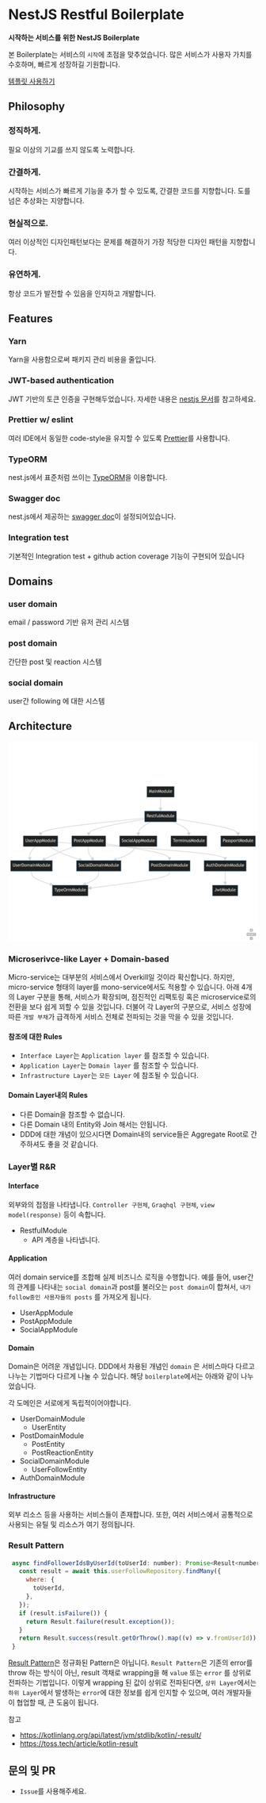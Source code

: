 # NestJS Restful Boilerplate

<strong> 시작하는 서비스를 위한 NestJS Boilerplate </strong>

본 Boilerplate는 서비스의 `시작`에 초점을 맞추었습니다. 많은 서비스가 사용자 가치를 수호하며, 빠르게 성장하길 기원합니다.

[템플릿 사용하기](https://github.com/nextunicorn-inc/nestjs-starter/generate)

## Philosophy

### 정직하게. 
필요 이상의 기교를 쓰지 않도록 노력합니다. 
### 간결하게. 
시작하는 서비스가 빠르게 기능을 추가 할 수 있도록, 간결한 코드를 지향합니다. 도를 넘은 추상화는 지양합니다.
### 현실적으로. 
여러 이상적인 디자인패턴보다는 문제를 해결하기 가장 적당한 디자인 패턴을 지향합니다.
### 유연하게. 
항상 코드가 발전할 수 있음을 인지하고 개발합니다.

## Features

### Yarn
Yarn을 사용함으로써 패키지 관리 비용을 줄입니다.

### JWT-based authentication
JWT 기반의 토큰 인증을 구현해두었습니다. 자세한 내용은 [nestjs 문서](https://docs.nestjs.com/security/authentication#jwt-functionality)를 참고하세요. 

### Prettier w/ eslint
여러 IDE에서 동일한 code-style을 유지할 수 있도록 [Prettier](https://prettier.io/)를 사용합니다.

### TypeORM
nest.js에서 표준처럼 쓰이는 [TypeORM](https://typeorm.io/)을 이용합니다.

### Swagger doc
nest.js에서 제공하는 [swagger doc](https://docs.nestjs.com/openapi/introduction)이 설정되어있습니다. 

### Integration test
기본적인 Integration test + github action coverage 기능이 구현되어 있습니다

## Domains

### user domain
email / password 기반 유저 관리 시스템

### post domain
간단한 post 및 reaction 시스템

### social domain
user간 following 에 대한 시스템


## Architecture

![mermaid-diagram-2023-02-12-174255.png](.docs%2Fmermaid-diagram-2023-02-12-174255.png)
### Microserivce-like Layer + Domain-based 

Micro-service는 대부분의 서비스에서 Overkill일 것이라 확신합니다. 하지만, micro-service 형태의 layer를 mono-service에서도 적용할 수 있습니다. 
아래 4개의 Layer 구분을 통해, 서비스가 확장되며, 점진적인 리팩토링 혹은 microservice로의 전환을 보다 쉽게 꾀할 수 있을 것입니다.
더불어 각 Layer의 구분으로, 서비스 성장에 따른 `개발 부채`가 급격하게 서비스 전체로 전파되는 것을 막을 수 있을 것입니다.

#### 참조에 대한 Rules
- `Interface Layer`는 `Application layer` 를 참조할 수 있습니다.
- `Application Layer`는 `Domain layer` 를 참조할 수 있습니다.
- `Infrastructure Layer`는 `모든 Layer` 에 참조될 수 있습니다.

#### Domain Layer내의 Rules
- 다른 Domain을 참조할 수 없습니다.
- 다른 Domain 내의 Entity와 Join 해서는 안됩니다.
- DDD에 대한 개념이 있으시다면 Domain내의 service들은 Aggregate Root로 간주하셔도 좋을 것 같습니다.
 

### Layer별 R&R
#### Interface

외부와의 접점을 나타냅니다. `Controller 구현체`, `Graqhql 구현체`, `view model(response)` 등이 속합니다. 

- RestfulModule
  - API 계층을 나타냅니다.

#### Application

여러 domain service를 조합해 실제 비즈니스 로직을 수행합니다. 
예를 들어, user간의 관계를 나타내는 `social domain`과 post를 불러오는 `post domain`이 합쳐서, `내가 follow중인 사용자들의 posts` 를 가져오게 됩니다.

- UserAppModule
- PostAppModule
- SocialAppModule

#### Domain

Domain은 어려운 개념입니다. DDD에서 차용된 개념인 `domain` 은 서비스마다 다르고 나누는 기법마다 다르게 나눌 수 있습니다.
해당 `boilerplate`에서는 아래와 같이 나누었습니다. 

각 도메인은 서로에게 독립적이어야합니다.

- UserDomainModule
  - UserEntity
- PostDomainModule
  - PostEntity
  - PostReactionEntity
- SocialDomainModule
  - UserFollowEntity
- AuthDomainModule

#### Infrastructure

외부 리소스 등을 사용하는 서비스들이 존재합니다. 또한, 여러 서비스에서 공통적으로 사용되는 유틸 및 리소스가 여기 정의됩니다.

### Result Pattern
```javascript
 async findFollowerIdsByUserId(toUserId: number): Promise<Result<number[]>> {
   const result = await this.userFollowRepository.findMany({
     where: {
       toUserId,
     },
   });
   if (result.isFailure()) {
     return Result.failure(result.exception());
   }
   return Result.success(result.getOrThrow().map((v) => v.fromUserId));
 }
```

[Result Pattern](https://medium.com/@cummingsi1993/the-operation-result-pattern-a-simple-guide-fe10ff959080)은 정규화된 Pattern은 아닙니다.
`Result Pattern`은 기존의 error를 throw 하는 방식이 아닌, result 객채로 wrapping을 해 `value` 또는 `error` 를 상위로 전파하는 기법입니다.
이렇게 wrapping 된 값이 상위로 전파된다면, `상위 Layer`에서는 `하위 Layer`에서 발생하는 `error`에 대한 정보를 쉽게 인지할 수 있으며, 여러 개발자들이 협업할 때, 큰 도움이 됩니다.

참고 
- https://kotlinlang.org/api/latest/jvm/stdlib/kotlin/-result/
- https://toss.tech/article/kotlin-result

## 문의 및 PR

- `Issue`를 사용해주세요.
